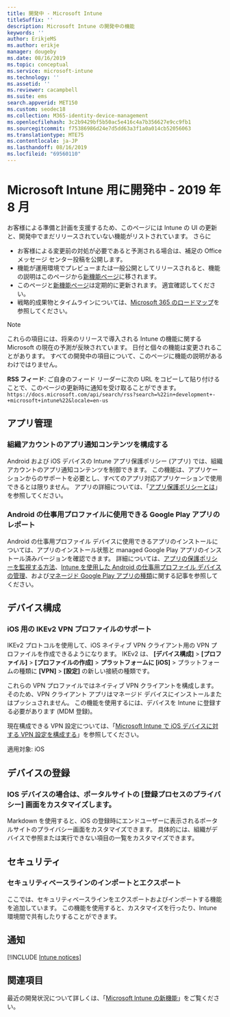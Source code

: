 ```yaml
---
title: 開発中 - Microsoft Intune
titleSuffix: ''
description: Microsoft Intune の開発中の機能
keywords: ''
author: ErikjeMS
ms.author: erikje
manager: dougeby
ms.date: 08/16/2019
ms.topic: conceptual
ms.service: microsoft-intune
ms.technology: ''
ms.assetid: ''
ms.reviewer: cacampbell
ms.suite: ems
search.appverid: MET150
ms.custom: seodec18
ms.collection: M365-identity-device-management
ms.openlocfilehash: 3c2b9429bf5b50ac5e416c4a7b356627e9cc9fb1
ms.sourcegitcommit: f75386986d24e7d5dd63a3f1a0a014cb52056063
ms.translationtype: MTE75
ms.contentlocale: ja-JP
ms.lasthandoff: 08/16/2019
ms.locfileid: "69560110"
---
```

# <a name="in-development-for-microsoft-intune---august-2019"></a>Microsoft Intune 用に開発中 - 2019 年 8 月

お客様による準備と計画を支援するため、このページには Intune の UI の更新と、開発中でまだリリースされていない機能がリストされています。 さらに

- お客様による変更前の対処が必要であると予測される場合は、補足の Office メッセージ センター投稿を公開します。
- 機能が運用環境でプレビューまたは一般公開としてリリースされると、機能の説明はこのページから[新機能ページ](whats-new.md)に移されます。
- このページと[新機能ページ](whats-new.md)は定期的に更新されます。 適宜確認してください。
- 戦略的成果物とタイムラインについては、[Microsoft 365 のロードマップ](https://www.microsoft.com/microsoft-365/roadmap?rtc=2&filters=EMS)を参照してください。

> [!Note]
> これらの項目には、将来のリリースで導入される Intune の機能に関する Microsoft の現在の予測が反映されています。 日付と個々の機能は変更されることがあります。 すべての開発中の項目について、このページに機能の説明があるわけではりません。

**RSS フィード**: ご自身のフィード リーダーに次の URL をコピーして貼り付けることで、このページの更新時に通知を受け取ることができます。`https://docs.microsoft.com/api/search/rss?search=%22in+development+-+microsoft+intune%22&locale=en-us`

<!--
## What's coming to Intune in the Azure portal 
## What's coming to Intune apps
## Notices
-->

<!-- Common categories:  
#### App management
#### Device configuration
#### Device enrollment
#### Device management
#### Intune apps
#### Monitor and troubleshoot
#### Role-based access control
#### Security

-->
 
<!-- ***********************************************-->
## <a name="app-management"></a>アプリ管理

### <a name="configure-app-notification-content-for-organization-accounts----2576686---"></a>組織アカウントのアプリ通知コンテンツを構成する <!-- 2576686 -->
Android および iOS デバイスの Intune アプリ保護ポリシー (アプリ) では、組織アカウントのアプリ通知コンテンツを制御できます。 この機能は、アプリケーションからのサポートを必要とし、すべてのアプリ対応アプリケーションで使用できるとは限りません。 アプリの詳細については、「[アプリ保護ポリシーとは](app-protection-policy.md)」を参照してください。

### <a name="available-google-play-app-reporting-for-android-work-profiles----3041956----"></a>Android の仕事用プロファイルに使用できる Google Play アプリのレポート <!-- 3041956  -->
Android の仕事用プロファイル デバイスに使用できるアプリのインストールについては、アプリのインストール状態と managed Google Play アプリのインストール済みバージョンを確認できます。 詳細については、[アプリの保護ポリシーを監視する方法](app-protection-policies-monitor.md)、[Intune を使用した Android の仕事用プロファイル デバイスの管理](android-enterprise-overview.md)、および[マネージド Google Play アプリの種類](apps-add-android-for-work.md#managed-google-play-app-type)に関する記事を参照してください。

<!-- ***********************************************-->
## <a name="device-configuration"></a>デバイス構成

### <a name="support-for-ikev2-vpn-profiles-for-ios----1943438---"></a>iOS 用の IKEv2 VPN プロファイルのサポート <!-- 1943438 -->
IKEv2 プロトコルを使用して、iOS ネイティブ VPN クライアント用の VPN プロファイルを作成できるようになります。 IKEv2 は、 **[デバイス構成]**  >  **[プロファイル]**  >  **[プロファイルの作成]**  > **プラットフォームに [iOS]** > プラットフォームの種類に **[VPN]** > **[設定]** の新しい接続の種類です。

これらの VPN プロファイルではネイティブ VPN クライアントを構成します。 そのため、VPN クライアント アプリはマネージド デバイスにインストールまたはプッシュされません。 この機能を使用するには、デバイスを Intune に登録する必要があります (MDM 登録)。

現在構成できる VPN 設定については、「[Microsoft Intune で iOS デバイスに対する VPN 設定を構成する](vpn-settings-ios.md)」を参照してください。

適用対象: iOS

<!-- ***********************************************-->
## <a name="device-enrollment"></a>デバイスの登録

### <a name="for-ios-devices-customize-the-enrollment-process-privacy-screen-of-the-company-portal----4394993----"></a>IOS デバイスの場合は、ポータルサイトの [登録プロセスのプライバシー] 画面をカスタマイズします。 <!-- 4394993  -->
Markdown を使用すると、iOS の登録時にエンドユーザーに表示されるポータルサイトのプライバシー画面をカスタマイズできます。 具体的には、組織がデバイスで参照または実行できない項目の一覧をカスタマイズできます。

<!-- ***********************************************-->
## <a name="security"></a>セキュリティ

### <a name="import-and-export-security-baselines------3408610------------"></a>セキュリティベースラインのインポートとエクスポート    <!--3408610          -->  
ここでは、セキュリティベースラインをエクスポートおよびインポートする機能を追加しています。 この機能を使用すると、カスタマイズを行ったり、Intune 環境間で共有したりすることができます。

<!-- ***********************************************-->
## <a name="notices"></a>通知

[!INCLUDE [Intune notices](./includes/intune-notices.md)]

## <a name="see-also"></a>関連項目
最近の開発状況について詳しくは、「[Microsoft Intune の新機能](whats-new.md)」をご覧ください。




